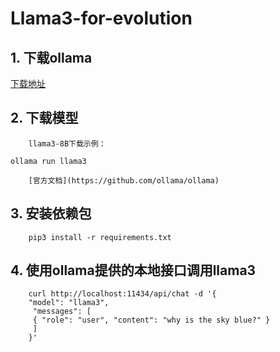 # Llama3-for-evolution

## 1. 下载ollama
[下载地址](https://ollama.com/)

## 2. 下载模型
		llama3-8B下载示例：
```
ollama run llama3
```
		[官方文档](https://github.com/ollama/ollama)

## 3. 安装依赖包
		pip3 install -r requirements.txt

## 4. 使用ollama提供的本地接口调用llama3 
		curl http://localhost:11434/api/chat -d '{
  		"model": "llama3",
 		 "messages": [
   		 { "role": "user", "content": "why is the sky blue?" }
 		 ]
		}'
